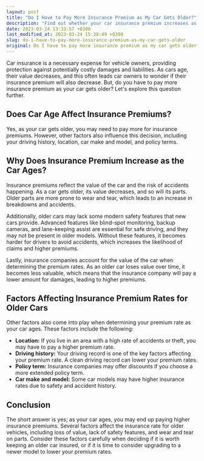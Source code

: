 ```yaml
---
layout: post
title: "Do I Have to Pay More Insurance Premium as My Car Gets Older?"
description: "Find out whether your car insurance premium increases as your car gets older and what factors contribute to it."
date: 2023-03-24 13:33:57 +0300
last_modified_at: 2023-03-24 15:38:49 +0300
slug: do-i-have-to-pay-more-insurance-premium-as-my-car-gets-older
original: Do I have to pay more insurance premium as my car gets older?
---
```

Car insurance is a necessary expense for vehicle owners, providing protection against potentially costly damages and liabilities. As cars age, their value decreases, and this often leads car owners to wonder if their insurance premium will also decrease. But, do you have to pay more insurance premium as your car gets older? Let's explore this question further.

## Does Car Age Affect Insurance Premiums?

Yes, as your car gets older, you may need to pay more for insurance premiums. However, other factors also influence this decision, including your driving history, location, car make and model, and policy terms.

## Why Does Insurance Premium Increase as the Car Ages?

Insurance premiums reflect the value of the car and the risk of accidents happening. As a car gets older, its value decreases, and so will its parts. Older parts are more prone to wear and tear, which leads to an increase in breakdowns and accidents.

Additionally, older cars may lack some modern safety features that new cars provide. Advanced features like blind-spot monitoring, backup cameras, and lane-keeping assist are essential for safe driving, and they may not be present in older models. Without these features, it becomes harder for drivers to avoid accidents, which increases the likelihood of claims and higher premiums.

Lastly, insurance companies account for the value of the car when determining the premium rates. As an older car loses value over time, it becomes less valuable, which means that the insurance company will pay a lower amount for damages, leading to higher premiums.

## Factors Affecting Insurance Premium Rates for Older Cars

Other factors also come into play when determining your premium rate as your car ages. These factors include the following:

* **Location:** If you live in an area with a high rate of accidents or theft, you may have to pay a higher premium rate.
* **Driving history:** Your driving record is one of the key factors affecting your premium rate. A clean driving record can lower your premium rates.
* **Policy term:** Insurance companies may offer discounts if you choose a more extended policy term.
* **Car make and model:** Some car models may have higher insurance rates due to safety and accident history.

## Conclusion

The short answer is yes; as your car ages, you may end up paying higher insurance premiums. Several factors affect the insurance rate for older vehicles, including loss of value, lack of safety features, and wear and tear on parts. Consider these factors carefully when deciding if it is worth keeping an older car insured, or if it is time to consider upgrading to a newer model to lower your premium rates.